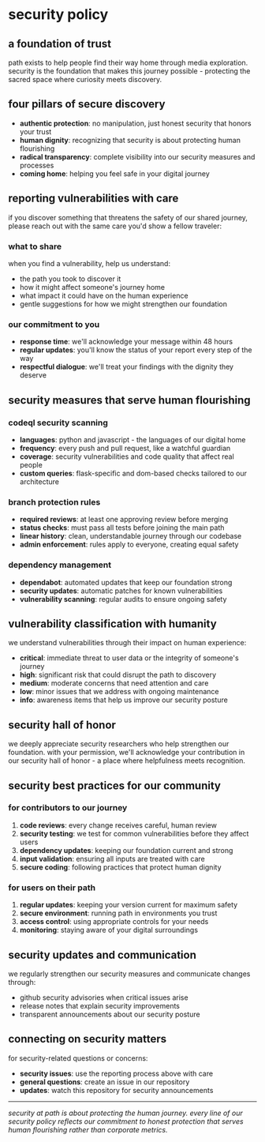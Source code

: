 # security policy

## a foundation of trust

path exists to help people find their way home through media exploration. security is the foundation that makes this journey possible - protecting the sacred space where curiosity meets discovery.

## four pillars of secure discovery

- **authentic protection**: no manipulation, just honest security that honors your trust
- **human dignity**: recognizing that security is about protecting human flourishing
- **radical transparency**: complete visibility into our security measures and processes
- **coming home**: helping you feel safe in your digital journey

## reporting vulnerabilities with care

if you discover something that threatens the safety of our shared journey, please reach out with the same care you'd show a fellow traveler:

### what to share
when you find a vulnerability, help us understand:
- the path you took to discover it
- how it might affect someone's journey home
- what impact it could have on the human experience
- gentle suggestions for how we might strengthen our foundation

### our commitment to you
- **response time**: we'll acknowledge your message within 48 hours
- **regular updates**: you'll know the status of your report every step of the way
- **respectful dialogue**: we'll treat your findings with the dignity they deserve

## security measures that serve human flourishing

### codeql security scanning
- **languages**: python and javascript - the languages of our digital home
- **frequency**: every push and pull request, like a watchful guardian
- **coverage**: security vulnerabilities and code quality that affect real people
- **custom queries**: flask-specific and dom-based checks tailored to our architecture

### branch protection rules
- **required reviews**: at least one approving review before merging
- **status checks**: must pass all tests before joining the main path
- **linear history**: clean, understandable journey through our codebase
- **admin enforcement**: rules apply to everyone, creating equal safety

### dependency management
- **dependabot**: automated updates that keep our foundation strong
- **security updates**: automatic patches for known vulnerabilities
- **vulnerability scanning**: regular audits to ensure ongoing safety

## vulnerability classification with humanity

we understand vulnerabilities through their impact on human experience:

- **critical**: immediate threat to user data or the integrity of someone's journey
- **high**: significant risk that could disrupt the path to discovery
- **medium**: moderate concerns that need attention and care
- **low**: minor issues that we address with ongoing maintenance
- **info**: awareness items that help us improve our security posture

## security hall of honor

we deeply appreciate security researchers who help strengthen our foundation. with your permission, we'll acknowledge your contribution in our security hall of honor - a place where helpfulness meets recognition.

## security best practices for our community

### for contributors to our journey
1. **code reviews**: every change receives careful, human review
2. **security testing**: we test for common vulnerabilities before they affect users
3. **dependency updates**: keeping our foundation current and strong
4. **input validation**: ensuring all inputs are treated with care
5. **secure coding**: following practices that protect human dignity

### for users on their path
1. **regular updates**: keeping your version current for maximum safety
2. **secure environment**: running path in environments you trust
3. **access control**: using appropriate controls for your needs
4. **monitoring**: staying aware of your digital surroundings

## security updates and communication

we regularly strengthen our security measures and communicate changes through:
- github security advisories when critical issues arise
- release notes that explain security improvements
- transparent announcements about our security posture

## connecting on security matters

for security-related questions or concerns:
- **security issues**: use the reporting process above with care
- **general questions**: create an issue in our repository
- **updates**: watch this repository for security announcements

---

*security at path is about protecting the human journey. every line of our security policy reflects our commitment to honest protection that serves human flourishing rather than corporate metrics.*
